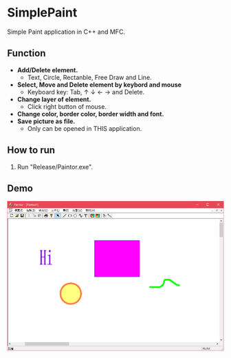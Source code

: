 # SimplePaint
Simple Paint application in C++ and MFC.

## Function
- **Add/Delete element.**
  - Text, Circle, Rectanble, Free Draw and Line.
- **Select, Move and Delete element by keybord and mouse**
  - Keyboard key: Tab, ↑ ↓ ← → and Delete.
- **Change layer of element.**
  - Click right button of mouse.
- **Change color, border color, border width and font.**
- **Save picture as file.**
  - Only can be opened in THIS application.

## How to run
1. Run "Release/Paintor.exe".

## Demo
![image](https://github.com/CindyCHMeng/SimplePaint/blob/master/Doc/Painter.png)
